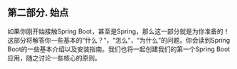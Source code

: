 ## 第二部分. 始点

如果你刚开始接触Spring Boot，甚至是Spring，那么这一部分就是为你准备的！这部分将解答你一些基本的“什么？”，“怎么”，“为什么”的问题。你会读到Spring Boot的一些基本介绍以及安装指南。我们也将一起创建我们的第一个Spring Boot应用，随之讨论一些核心的原则。

